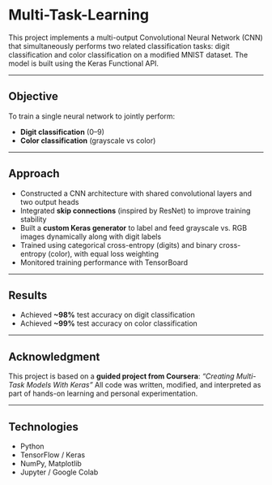 # Multi-Task-Learning

This project implements a multi-output Convolutional Neural Network (CNN) that simultaneously performs two related classification tasks: digit classification and color classification on a modified MNIST dataset. The model is built using the Keras Functional API.

---

## Objective
To train a single neural network to jointly perform:
- **Digit classification** (0–9)
- **Color classification** (grayscale vs color)

---

## Approach
- Constructed a CNN architecture with shared convolutional layers and two output heads
- Integrated **skip connections** (inspired by ResNet) to improve training stability
- Built a **custom Keras generator** to label and feed grayscale vs. RGB images dynamically along with digit labels
- Trained using categorical cross-entropy (digits) and binary cross-entropy (color), with equal loss weighting
- Monitored training performance with TensorBoard

---

##  Results
- Achieved **~98%** test accuracy on digit classification
- Achieved **~99%** test accuracy on color classification

---

## Acknowledgment
This project is based on a **guided project from Coursera**: *“Creating Multi-Task Models With Keras”*
All code was written, modified, and interpreted as part of hands-on learning and personal experimentation.

---

## Technologies
- Python
- TensorFlow / Keras
- NumPy, Matplotlib
- Jupyter / Google Colab
